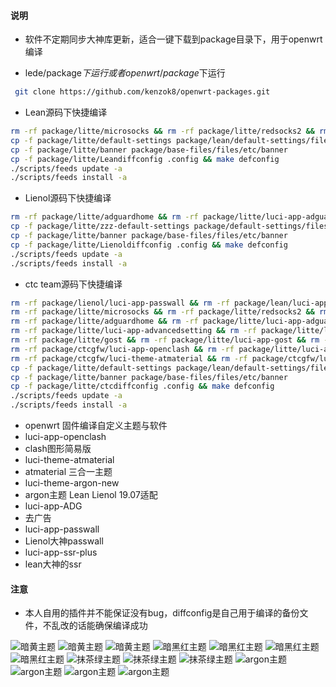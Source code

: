 ﻿#### 说明

* 软件不定期同步大神库更新，适合一键下载到package目录下，用于openwrt编译

* lede/package$下运行 或者openwrt/package$下运行

```bash
 git clone https://github.com/kenzok8/openwrt-packages.git
```
* Lean源码下快捷编译

```bash
rm -rf package/litte/microsocks && rm -rf package/litte/redsocks2 && rm -rf package/litte/tcpping
cp -f package/litte/default-settings package/lean/default-settings/files/zzz-default-settings
cp -f package/litte/banner package/base-files/files/etc/banner
cp -f package/litte/Leandiffconfig .config && make defconfig
./scripts/feeds update -a
./scripts/feeds install -a
```

* Lienol源码下快捷编译

```bash
rm -rf package/litte/adguardhome && rm -rf package/litte/luci-app-adguardhome
cp -f package/litte/zzz-default-settings package/default-settings/files/zzz-default-settings
cp -f package/litte/banner package/base-files/files/etc/banner
cp -f package/litte/Lienoldiffconfig .config && make defconfig
./scripts/feeds update -a
./scripts/feeds install -a
```

* ctc team源码下快捷编译

```bash
rm -rf package/lienol/luci-app-passwall && rm -rf package/lean/luci-app-ssr-plus
rm -rf package/litte/microsocks && rm -rf package/litte/redsocks2 && rm -rf package/litte/tcpping
rm -rf package/litte/adguardhome && rm -rf package/litte/luci-app-adguardhome
rm -rf package/litte/luci-app-advancedsetting && rm -rf package/litte/luci-app-aliddns && rm -rf package/litte/luci-app-clash
rm -rf package/litte/gost && rm -rf package/litte/luci-app-gost && rm -rf package/litte/luci-app-eqos
rm -rf package/ctcgfw/luci-app-openclash && rm -rf package/litte/luci-app-smartdns && rm -rf package/litte/smartdns
rm -rf package/ctcgfw/luci-theme-atmaterial && rm -rf package/ctcgfw/luci-theme-opentomato && rm -rf package/ctcgfw/luci-theme-opentomcat
cp -f package/litte/default-settings package/lean/default-settings/files/zzz-default-settings
cp -f package/litte/banner package/base-files/files/etc/banner
cp -f package/litte/ctcdiffconfig .config && make defconfig
./scripts/feeds update -a
./scripts/feeds install -a
```

- openwrt 固件编译自定义主题与软件
- luci-app-openclash           
- clash图形简易版
- luci-theme-atmaterial        
- atmaterial 三合一主题
- luci-theme-argon-new
- argon主题 Lean Lienol 19.07适配
- luci-app-ADG        
- 去广告
- luci-app-passwall           
- Lienol大神passwall
- luci-app-ssr-plus           
- lean大神的ssr

#### 注意


* 本人自用的插件并不能保证没有bug，diffconfig是自己用于编译的备份文件，不乱改的话能确保编译成功




![暗黄主题](https://raw.githubusercontent.com/kenzok8/openwrt-packages/master/screenshot/sshot-9.jpg)
![暗黄主题](https://raw.githubusercontent.com/kenzok8/openwrt-packages/master/screenshot/sshot-10.jpg)
![暗黄主题](https://raw.githubusercontent.com/kenzok8/openwrt-packages/master/screenshot/sshot-11.jpg)
![暗黑红主题](https://raw.githubusercontent.com/kenzok8/openwrt-packages/master/screenshot/sshot-5.jpg)
![暗黑红主题](https://raw.githubusercontent.com/kenzok8/openwrt-packages/master/screenshot/sshot-6.jpg)
![暗黑红主题](https://raw.githubusercontent.com/kenzok8/openwrt-packages/master/screenshot/sshot-7.jpg)
![暗黑红主题](https://raw.githubusercontent.com/kenzok8/openwrt-packages/master/screenshot/sshot-8.jpg)
![抹茶绿主题](https://raw.githubusercontent.com/kenzok8/openwrt-packages/master/screenshot/sshot-12.jpg)
![抹茶绿主题](https://raw.githubusercontent.com/kenzok8/openwrt-packages/master/screenshot/sshot-13.jpg)
![抹茶绿主题](https://raw.githubusercontent.com/kenzok8/openwrt-packages/master/screenshot/sshot-14.jpg)
![argon主题](https://raw.githubusercontent.com/kenzok8/openwrt-packages/master/screenshot/sshot-1.jpg)
![argon主题](https://raw.githubusercontent.com/kenzok8/openwrt-packages/master/screenshot/sshot-2.jpg)
![argon主题](https://raw.githubusercontent.com/kenzok8/openwrt-packages/master/screenshot/sshot-3.jpg)
![argon主题](https://raw.githubusercontent.com/kenzok8/openwrt-packages/master/screenshot/sshot-4.jpg)


